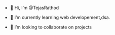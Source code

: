- 👋 Hi, I’m @TejasRathod
  
- 🌱 I’m currently learning web developement,dsa.
- 💞️ I’m looking to collaborate on projects
  

<!---
Tejas4560/Tejas4560 is a ✨ special ✨ repository because its `README.md` (this file) appears on your GitHub profile.
You can click the Preview link to take a look at your changes.
--->
